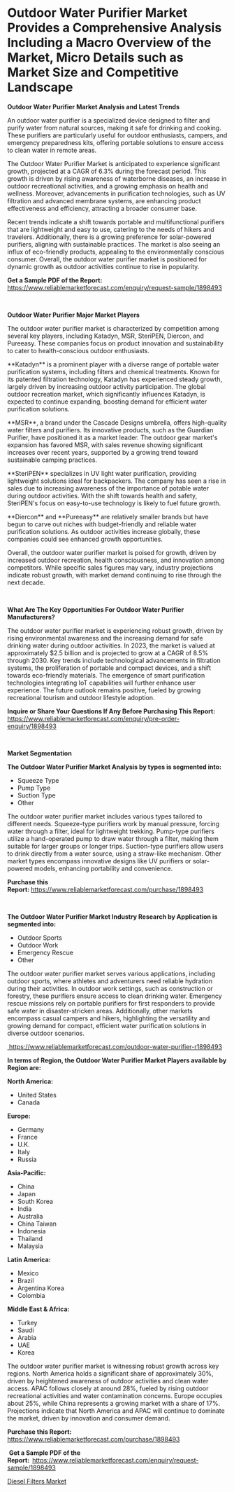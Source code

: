<p><h1>Outdoor Water Purifier Market Provides a Comprehensive Analysis Including a Macro Overview of the Market, Micro Details such as Market Size and Competitive Landscape</h1></p><p><strong>Outdoor Water Purifier Market Analysis and Latest Trends</strong></p>
<p><p>An outdoor water purifier is a specialized device designed to filter and purify water from natural sources, making it safe for drinking and cooking. These purifiers are particularly useful for outdoor enthusiasts, campers, and emergency preparedness kits, offering portable solutions to ensure access to clean water in remote areas.</p><p>The Outdoor Water Purifier Market is anticipated to experience significant growth, projected at a CAGR of 6.3% during the forecast period. This growth is driven by rising awareness of waterborne diseases, an increase in outdoor recreational activities, and a growing emphasis on health and wellness. Moreover, advancements in purification technologies, such as UV filtration and advanced membrane systems, are enhancing product effectiveness and efficiency, attracting a broader consumer base.</p><p>Recent trends indicate a shift towards portable and multifunctional purifiers that are lightweight and easy to use, catering to the needs of hikers and travelers. Additionally, there is a growing preference for solar-powered purifiers, aligning with sustainable practices. The market is also seeing an influx of eco-friendly products, appealing to the environmentally conscious consumer. Overall, the outdoor water purifier market is positioned for dynamic growth as outdoor activities continue to rise in popularity.</p></p>
<p><strong>Get a Sample PDF of the Report:&nbsp;</strong> <a href="https://www.reliablemarketforecast.com/enquiry/request-sample/1898493?utm_campaign=1130&utm_medium=2&utm_source=Github&utm_content=ia&utm_term=16022025&utm_id=outdoor-water-purifier">https://www.reliablemarketforecast.com/enquiry/request-sample/1898493</a></p>
<p>&nbsp;</p>
<p><strong>Outdoor Water Purifier Major Market Players</strong></p>
<p><p>The outdoor water purifier market is characterized by competition among several key players, including Katadyn, MSR, SteriPEN, Diercon, and Pureeasy. These companies focus on product innovation and sustainability to cater to health-conscious outdoor enthusiasts.</p><p>**Katadyn** is a prominent player with a diverse range of portable water purification systems, including filters and chemical treatments. Known for its patented filtration technology, Katadyn has experienced steady growth, largely driven by increasing outdoor activity participation. The global outdoor recreation market, which significantly influences Katadyn, is expected to continue expanding, boosting demand for efficient water purification solutions.</p><p>**MSR**, a brand under the Cascade Designs umbrella, offers high-quality water filters and purifiers. Its innovative products, such as the Guardian Purifier, have positioned it as a market leader. The outdoor gear market's expansion has favored MSR, with sales revenue showing significant increases over recent years, supported by a growing trend toward sustainable camping practices.</p><p>**SteriPEN** specializes in UV light water purification, providing lightweight solutions ideal for backpackers. The company has seen a rise in sales due to increasing awareness of the importance of potable water during outdoor activities. With the shift towards health and safety, SteriPEN's focus on easy-to-use technology is likely to fuel future growth.</p><p>**Diercon** and **Pureeasy** are relatively smaller brands but have begun to carve out niches with budget-friendly and reliable water purification solutions. As outdoor activities increase globally, these companies could see enhanced growth opportunities.</p><p>Overall, the outdoor water purifier market is poised for growth, driven by increased outdoor recreation, health consciousness, and innovation among competitors. While specific sales figures may vary, industry projections indicate robust growth, with market demand continuing to rise through the next decade.</p></p>
<p>&nbsp;</p>
<p><strong>What Are The Key Opportunities For Outdoor Water Purifier Manufacturers?</strong></p>
<p><p>The outdoor water purifier market is experiencing robust growth, driven by rising environmental awareness and the increasing demand for safe drinking water during outdoor activities. In 2023, the market is valued at approximately $2.5 billion and is projected to grow at a CAGR of 8.5% through 2030. Key trends include technological advancements in filtration systems, the proliferation of portable and compact devices, and a shift towards eco-friendly materials. The emergence of smart purification technologies integrating IoT capabilities will further enhance user experience. The future outlook remains positive, fueled by growing recreational tourism and outdoor lifestyle adoption.</p></p>
<p><strong>Inquire or Share Your Questions If Any Before Purchasing This Report:</strong> <a href="https://www.reliablemarketforecast.com/enquiry/pre-order-enquiry/1898493?utm_campaign=1130&utm_medium=2&utm_source=Github&utm_content=ia&utm_term=16022025&utm_id=outdoor-water-purifier">https://www.reliablemarketforecast.com/enquiry/pre-order-enquiry/1898493</a></p>
<p>&nbsp;</p>
<p><strong>Market Segmentation</strong></p>
<p><strong>The Outdoor Water Purifier Market Analysis by types is segmented into:</strong></p>
<p><ul><li>Squeeze Type</li><li>Pump Type</li><li>Suction Type</li><li>Other</li></ul></p>
<p><p>The outdoor water purifier market includes various types tailored to different needs. Squeeze-type purifiers work by manual pressure, forcing water through a filter, ideal for lightweight trekking. Pump-type purifiers utilize a hand-operated pump to draw water through a filter, making them suitable for larger groups or longer trips. Suction-type purifiers allow users to drink directly from a water source, using a straw-like mechanism. Other market types encompass innovative designs like UV purifiers or solar-powered models, enhancing portability and convenience.</p></p>
<p><strong>Purchase this Report:&nbsp;</strong><a href="https://www.reliablemarketforecast.com/purchase/1898493?utm_campaign=1130&utm_medium=2&utm_source=Github&utm_content=ia&utm_term=16022025&utm_id=outdoor-water-purifier">https://www.reliablemarketforecast.com/purchase/1898493</a></p>
<p>&nbsp;</p>
<p><strong>The Outdoor Water Purifier Market Industry Research by Application is segmented into:</strong></p>
<p><ul><li>Outdoor Sports</li><li>Outdoor Work</li><li>Emergency Rescue</li><li>Other</li></ul></p>
<p><p>The outdoor water purifier market serves various applications, including outdoor sports, where athletes and adventurers need reliable hydration during their activities. In outdoor work settings, such as construction or forestry, these purifiers ensure access to clean drinking water. Emergency rescue missions rely on portable purifiers for first responders to provide safe water in disaster-stricken areas. Additionally, other markets encompass casual campers and hikers, highlighting the versatility and growing demand for compact, efficient water purification solutions in diverse outdoor scenarios.</p></p>
<p><a href="https://www.reliablemarketforecast.com/outdoor-water-purifier-r1898493?utm_campaign=1130&utm_medium=2&utm_source=Github&utm_content=ia&utm_term=16022025&utm_id=outdoor-water-purifier">&nbsp;https://www.reliablemarketforecast.com/outdoor-water-purifier-r1898493</a></p>
<p><strong>In terms of Region, the Outdoor Water Purifier Market Players available by Region are:</strong></p>
<p>
    <p> <strong> North America: </strong>
        <ul>
            <li>United States</li>
            <li>Canada</li>
        </ul>
        </p> 
    <p> <strong> Europe: </strong>
        <ul>
            <li>Germany</li>
            <li>France</li>
            <li>U.K.</li>
            <li>Italy</li>
            <li>Russia</li>
        </ul>
        </p> 
    <p> <strong> Asia-Pacific: </strong>
        <ul>
            <li>China</li>
            <li>Japan</li>
            <li>South Korea</li>
            <li>India</li>
            <li>Australia</li>
            <li>China Taiwan</li>
            <li>Indonesia</li>
            <li>Thailand</li>
            <li>Malaysia</li>
        </ul>
        </p> 
    <p> <strong> Latin America: </strong>
        <ul>
            <li>Mexico</li>
            <li>Brazil</li>
            <li>Argentina Korea</li>
            <li>Colombia</li>
        </ul>
        </p> 
    <p> <strong> Middle East & Africa: </strong>
        <ul>
            <li>Turkey</li>
            <li>Saudi</li>
            <li>Arabia</li>
            <li>UAE</li>
            <li>Korea</li>
        </ul>
    </p>
    </p>
<p><p>The outdoor water purifier market is witnessing robust growth across key regions. North America holds a significant share of approximately 30%, driven by heightened awareness of outdoor activities and clean water access. APAC follows closely at around 28%, fueled by rising outdoor recreational activities and water contamination concerns. Europe occupies about 25%, while China represents a growing market with a share of 17%. Projections indicate that North America and APAC will continue to dominate the market, driven by innovation and consumer demand.</p></p>
<p><strong>Purchase this Report: </strong><a href="https://www.reliablemarketforecast.com/purchase/1898493?utm_campaign=1130&utm_medium=2&utm_source=Github&utm_content=ia&utm_term=16022025&utm_id=outdoor-water-purifier">https://www.reliablemarketforecast.com/purchase/1898493</a></p>
<p>&nbsp;<strong>Get a Sample PDF of the Report:&nbsp;&nbsp;</strong><a href="https://www.reliablemarketforecast.com/enquiry/request-sample/1898493?utm_campaign=1130&utm_medium=2&utm_source=Github&utm_content=ia&utm_term=16022025&utm_id=outdoor-water-purifier">https://www.reliablemarketforecast.com/enquiry/request-sample/1898493</a></p>
<p><strong></strong></p>
<p><p><a href="https://github.com/RickHolmes3/Market-Research-Report-List-7/blob/main/diesel-filters-market.md?utm_campaign=1130&utm_medium=2&utm_source=Github&utm_content=ia&utm_term=16022025&utm_id=outdoor-water-purifier">Diesel Filters Market</a></p></p>